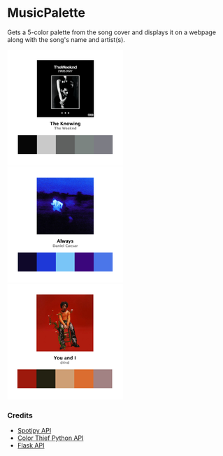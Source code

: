 # MusicPalette

Gets a 5-color palette from the song cover and displays it on a webpage along with the song's name and artist(s).

<p float="left">
  <img src="examples/theknowing.jpg" alt="The Knowing" width="265" height=width/>
  <img src="examples/always.jpg" alt="Always" width="265" height=width/>
  <img src="examples/youandi.jpg" alt="You and I" width="265" height=width/>
</p>

### Credits
- [Spotipy API](https://spotipy.readthedocs.io/en/2.25.0/index.html#)
- [Color Thief Python API](https://github.com/fengsp/color-thief-py)
- [Flask API](https://flask.palletsprojects.com/en/stable/quickstart/#a-minimal-application)
